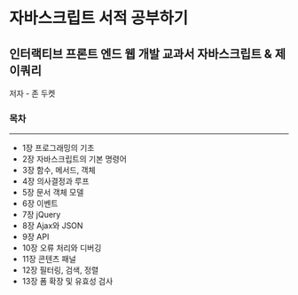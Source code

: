 # 자바스크립트 서적 공부하기

## 인터랙티브 프론트 엔드 웹 개발 교과서 자바스크립트 & 제이쿼리

저자 - 존 두켓

### 목차
--------------------------------------
- 1장 프로그래밍의 기초
- 2장 자바스크립트의 기본 명령어
- 3장 함수, 메서드, 객체
- 4장 의사결정과 루프
- 5장 문서 객체 모델
- 6장 이벤트
- 7장 jQuery
- 8장 Ajax와 JSON
- 9장 API
- 10장 오류 처리와 디버깅
- 11장 콘텐츠 패널
- 12장 필터링, 검색, 정렬
- 13장 폼 확장 및 유효성 검사

